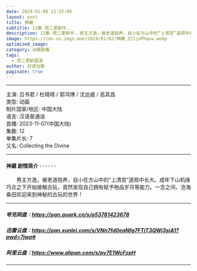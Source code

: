 ```yaml
---
date: 2024-01-08 12:33:09
layout: post
title: 神藏
subtitle: 12集 周二更新中..
description: 12集 周二更新中..男主方逸，被老道抱养，自小在方山中的“上清宫”道观中长大。成年下山机缘巧合之下开始接触古玩，竟然发现自己拥有赋予物品岁月等能力。一念之间，沧海桑田欢迎来到神秘的古玩的世界！...
image: https://cdn-us.imgs.moe/2024/01/02/神藏_Z2ljoPhquv.webp
optimized_image: 
category: 动画剧集
tags:
  - 周二更新国漫
author: 对酒当歌
paginate: true
---
```


---

主演: 吕书君 / 杜晴晴 / 郭鸿博 / 沈达威 / 高其昌  
类型: 动画  
制片国家/地区: 中国大陆  
语言: 汉语普通话  
首播: 2023-11-07(中国大陆)  
集数: 12  
单集片长: 7  
又名: Collecting the Divine  

---

#### 神藏 剧情简介 · · · · · ·

　　男主方逸，被老道抱养，自小在方山中的“上清宫”道观中长大。成年下山机缘巧合之下开始接触古玩，竟然发现自己拥有赋予物品岁月等能力。一念之间，沧海桑田欢迎来到神秘的古玩的世界！

---

##### 夸克网盘：<https://pan.quark.cn/s/a53781423678>

##### 迅雷云盘：<https://pan.xunlei.com/s/VNn7fd0eaNfg7FTjT3QWj3siA1?pwd=7jwp#>

##### 阿里云盘：<https://www.alipan.com/s/pv7E1WcFzpH>

---
